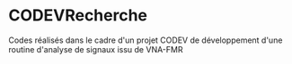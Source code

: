 # CODEVRecherche
Codes réalisés dans le cadre d'un projet CODEV de développement d'une routine d'analyse de signaux issu de VNA-FMR
